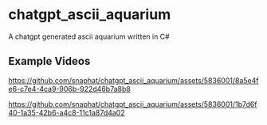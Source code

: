 # chatgpt_ascii_aquarium
A chatgpt generated ascii aquarium written in C#

## Example Videos




https://github.com/snaphat/chatgpt_ascii_aquarium/assets/5836001/8a5e4fe6-c7e4-4ca9-906b-922d46b7a8b8

https://github.com/snaphat/chatgpt_ascii_aquarium/assets/5836001/1b7d6f40-1a35-42b6-a4c8-11c1a87d4a02

